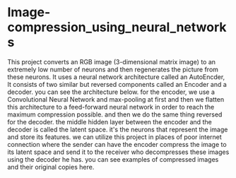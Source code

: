 # Image-compression_using_neural_networks
This project converts an RGB image (3-dimensional matrix image) to an extremely low number of neurons and then regenerates the picture from these neurons. It uses a neural network architecture called an AutoEncder, It consists of two similar but reversed components called an Encoder and a decoder. you can see the architecture below.
for the encoder, we use a Convolutional Neural Network and max-pooling at first and then we flatten this architecture to a feed-forward neural network in order to reach the maximum compression possible. and then we do the same thing reversed for the decoder.
the middle hidden layer between the encoder and the decoder is called the latent space. it's the neurons that represent the image and store its features. we can utilize this project in places of poor internet connection where the sender can have the encoder compress the image to its latent space and send it to the receiver who decompresses these images using the decoder he has. you can see examples of compressed images and their original copies here. 
